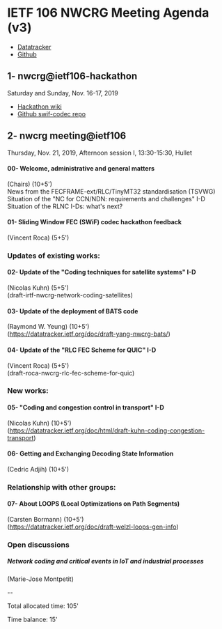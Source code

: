 # IETF 106 NWCRG Meeting Agenda (v3)

* [Datatracker](https://datatracker.ietf.org/rg/nwcrg/) 
* [Github](https://github.com/irtf-nwcrg/rg-materials/)


## 1- nwcrg@ietf106-hackathon

Saturday and Sunday, Nov. 16-17, 2019

* [Hackathon wiki](https://trac.ietf.org/trac/ietf/meeting/wiki/106hackathon)    
* [Github swif-codec repo](https://github.com/irtf-nwcrg/swif-codec)    


## 2- nwcrg meeting@ietf106

Thursday, Nov. 21, 2019, Afternoon session I, 13:30-15:30, Hullet

#### 00- Welcome, administrative and general matters
(Chairs) (10+5')    
News from the FECFRAME-ext/RLC/TinyMT32 standardisation (TSVWG)    
Situation of the "NC for CCN/NDN: requirements and challenges" I-D     
Situation of the RLNC I-Ds: what's next?

#### 01- Sliding Window FEC (SWiF) codec hackathon feedback
(Vincent Roca) (5+5')    


### Updates of existing works:    

#### 02- Update of the "Coding techniques for satellite systems" I-D
(Nicolas Kuhn) (5+5')    
(draft-irtf-nwcrg-network-coding-satellites)    

#### 03- Update of the deployment of BATS code
(Raymond W. Yeung) (10+5')     
(https://datatracker.ietf.org/doc/draft-yang-nwcrg-bats/)     

#### 04- Update of the "RLC FEC Scheme for QUIC" I-D
(Vincent Roca) (5+5')    
(draft-roca-nwcrg-rlc-fec-scheme-for-quic)     


### New works:    

#### 05- "Coding and congestion control in transport" I-D
(Nicolas Kuhn) (10+5')     
(https://datatracker.ietf.org/doc/html/draft-kuhn-coding-congestion-transport)     

#### 06- Getting and Exchanging Decoding State Information
(Cedric Adjih) (10+5')     


### Relationship with other groups:

#### 07- About LOOPS (Local Optimizations on Path Segments)
(Carsten Bormann) (10+5')    
(https://datatracker.ietf.org/doc/draft-welzl-loops-gen-info)     


### Open discussions

##### Network coding and critical events in IoT and industrial processes
(Marie-Jose Montpetit)


--    

Total allocated time: 105'    

Time balance: 15'    
